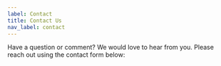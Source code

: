 ```yaml
---
label: Contact
title: Contact Us
nav_label: contact
---
```

Have a question or comment? We would love to hear from you. Please reach out using the contact form below: